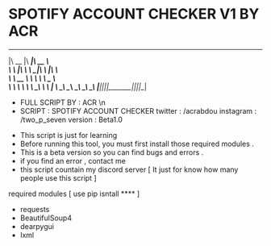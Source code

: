 # SPOTIFY ACCOUNT CHECKER V1 BY ACR

 ________  ________  ________     
|\   __  \|\   ____\|\   __  \    
\ \  \|\  \ \  \___|\ \  \|\  \   
 \ \   __  \ \  \    \ \   _  _\  
  \ \  \ \  \ \  \____\ \  \\  \| 
   \ \__\ \__\ \_______\ \__\\ _\ 
    \|__|\|__|\|_______|\|__|\|__|

* FULL SCRIPT BY : ACR \n
* SCRIPT : SPOTIFY ACCOUNT CHECKER
twitter : /acrabdou
instagram : /two_p_seven
version : Beta1.0

 - This script is just for learning
 - Before running this tool, you must first install those required modules .
 - This is a beta version so you can find bugs and errors .
 - if you find an error , contact me 
 - this script countain my discord server [ It just for know how many people use this script ]

required modules [ use pip isntall **** ]
  - requests
  - BeautifulSoup4
  - dearpygui
  - lxml

